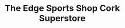 ---
title: "The Edge Sports Shop Cork Superstore"
url: /cork/the-edge-sports-shop-cork-superstore/
shop: Fahrrad
---